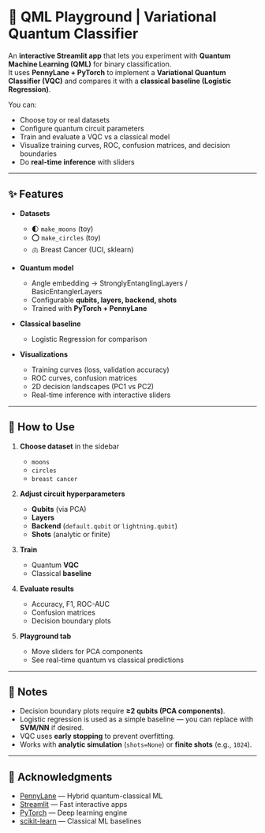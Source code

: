 # 🧪 QML Playground | Variational Quantum Classifier

An **interactive Streamlit app** that lets you experiment with **Quantum Machine Learning (QML)** for binary classification.  
It uses **PennyLane + PyTorch** to implement a **Variational Quantum Classifier (VQC)** and compares it with a **classical baseline (Logistic Regression)**.  

You can:
- Choose toy or real datasets
- Configure quantum circuit parameters
- Train and evaluate a VQC vs a classical model
- Visualize training curves, ROC, confusion matrices, and decision boundaries
- Do **real-time inference** with sliders

---

## ✨ Features

- **Datasets**
  - 🌓 `make_moons` (toy)
  - ⭕ `make_circles` (toy)
  - 🫁 Breast Cancer (UCI, sklearn)

- **Quantum model**
  - Angle embedding → StronglyEntanglingLayers / BasicEntanglerLayers
  - Configurable **qubits, layers, backend, shots**
  - Trained with **PyTorch + PennyLane**

- **Classical baseline**
  - Logistic Regression for comparison

- **Visualizations**
  - Training curves (loss, validation accuracy)
  - ROC curves, confusion matrices
  - 2D decision landscapes (PC1 vs PC2)
  - Real-time inference with interactive sliders

---

## 🧭 How to Use

1. **Choose dataset** in the sidebar  
   - `moons`  
   - `circles`  
   - `breast cancer`  

2. **Adjust circuit hyperparameters**  
   - **Qubits** (via PCA)  
   - **Layers**  
   - **Backend** (`default.qubit` or `lightning.qubit`)  
   - **Shots** (analytic or finite)  

3. **Train**  
   - Quantum **VQC**  
   - Classical **baseline**  

4. **Evaluate results**  
   - Accuracy, F1, ROC-AUC  
   - Confusion matrices  
   - Decision boundary plots  

5. **Playground tab**  
   - Move sliders for PCA components  
   - See real-time quantum vs classical predictions  

---

## 📖 Notes

- Decision boundary plots require **≥2 qubits (PCA components)**.  
- Logistic regression is used as a simple baseline — you can replace with **SVM/NN** if desired.  
- VQC uses **early stopping** to prevent overfitting.  
- Works with **analytic simulation** (`shots=None`) or **finite shots** (e.g., `1024`).  

---

## 🙏 Acknowledgments

- [PennyLane](https://pennylane.ai) — Hybrid quantum-classical ML  
- [Streamlit](https://streamlit.io) — Fast interactive apps  
- [PyTorch](https://pytorch.org) — Deep learning engine  
- [scikit-learn](https://scikit-learn.org) — Classical ML baselines  

